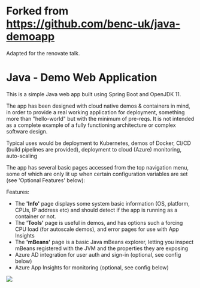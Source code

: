 # Forked from https://github.com/benc-uk/java-demoapp

Adapted for the renovate talk.

# Java - Demo Web Application

This is a simple Java web app built using Spring Boot and OpenJDK 11.

The app has been designed with cloud native demos & containers in mind, in order to provide a real working application for deployment, something more than "hello-world" but with the minimum of pre-reqs. It is not intended as a complete example of a fully functioning architecture or complex software design.

Typical uses would be deployment to Kubernetes, demos of Docker, CI/CD (build pipelines are provided), deployment to cloud (Azure) monitoring, auto-scaling

The app has several basic pages accessed from the top navigation menu, some of which are only lit up when certain configuration variables are set (see 'Optional Features' below):

Features:

- The **'Info'** page displays some system basic information (OS, platform, CPUs, IP address etc) and should detect if the app is running as a container or not.
- The **'Tools'** page is useful in demos, and has options such a forcing CPU load (for autoscale demos), and error pages for use with App Insights
- The **'mBeans'** page is a basic Java mBeans explorer, letting you inspect mBeans registered with the JVM and the properties they are exposing
- Azure AD integration for user auth and sign-in (optional, see config below)
- Azure App Insights for monitoring (optional, see config below)

![](https://user-images.githubusercontent.com/14982936/71443390-87cd0680-2702-11ea-857c-63d34a6e1306.png)
